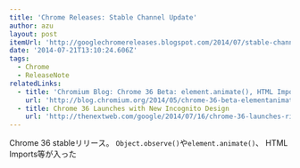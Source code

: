 ```yaml
---
title: 'Chrome Releases: Stable Channel Update'
author: azu
layout: post
itemUrl: 'http://googlechromereleases.blogspot.com/2014/07/stable-channel-update.html'
date: '2014-07-21T13:10:24.606Z'
tags:
  - Chrome
  - ReleaseNote
relatedLinks:
  - title: 'Chromium Blog: Chrome 36 Beta: element.animate(), HTML Imports, and Object.observe()'
    url: 'http://blog.chromium.org/2014/05/chrome-36-beta-elementanimate-html.html'
  - title: Chrome 36 Launches with New Incognito Design
    url: 'http://thenextweb.com/google/2014/07/16/chrome-36-launches-rich-notifications-improvements-new-incognito-design-app-launcher-linux/'
---
```

Chrome 36 stableリリース。
`Object.observe()`や`element.animate()`、 HTML Imports等が入った
